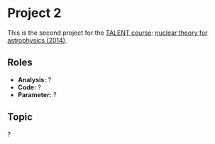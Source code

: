 Project 2
=========

This is the second project for the [TALENT course][1]:
[nuclear theory for astrophysics (2014)][2].

[1]: http://nucleartalent.org
[2]: https://groups.nscl.msu.edu/jina/talent/wiki/Course_7

Roles
-----

- **Analysis:**     ?
- **Code:**         ?
- **Parameter:**    ?

Topic
-----

?
